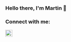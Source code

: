 ### Hello there, I'm Martin 👋

### Connect with me:
<a href="https://www.instagram.com/martin.dbx/" target="_blank"> <img align="left" alt="martin.dbx | Instagram" width="22px" src="https://cdn.jsdelivr.net/npm/simple-icons@v3/icons/instagram.svg" /> <a />

<!--
**MartinDbx/MartinDbx** is a ✨ _special_ ✨ repository because its `README.md` (this file) appears on your GitHub profile.

Here are some ideas to get you started:

- 🔭 I’m currently working on ...
- 🌱 I’m currently learning ...
- 👯 I’m looking to collaborate on ...
- 🤔 I’m looking for help with ...
- 💬 Ask me about ...
- 📫 How to reach me: ...
- 😄 Pronouns: ...
- ⚡ Fun fact: ...
-->
